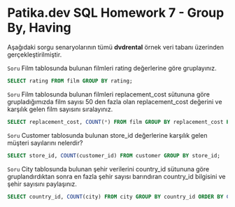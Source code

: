 # Patika.dev SQL Homework 7 - Group By, Having

Aşağıdaki sorgu senaryolarının tümü **dvdrental** örnek veri tabanı üzerinden gerçekleştirilmiştir.

`Soru` Film tablosunda bulunan filmleri rating değerlerine göre gruplayınız.
```sql
SELECT rating FROM film GROUP BY rating;
```
`Soru` Film tablosunda bulunan filmleri replacement_cost sütununa göre grupladığımızda film sayısı 50 den fazla olan replacement_cost değerini ve karşılık gelen film sayısını sıralayınız.
```sql
SELECT replacement_cost, COUNT(*) FROM film GROUP BY replacement_cost HAVING COUNT(*) > 50;
```
`Soru` Customer tablosunda bulunan store_id değerlerine karşılık gelen müşteri sayılarını nelerdir?
```sql
SELECT store_id, COUNT(customer_id) FROM customer GROUP BY store_id;
```
`Soru` City tablosunda bulunan şehir verilerini country_id sütununa göre gruplandırdıktan sonra en fazla şehir sayısı barındıran country_id bilgisini ve şehir sayısını paylaşınız.
```sql
SELECT country_id, COUNT(city) FROM city GROUP BY country_id ORDER BY COUNT(city) DESC LIMIT 1;
```
